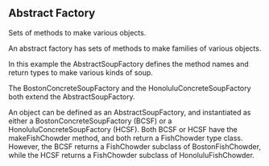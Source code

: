Abstract Factory
----------------

Sets of methods to make various objects. 

An abstract factory has sets of methods to make families of various objects.

In this example the AbstractSoupFactory defines the method names and return types to make various kinds of soup. 

The BostonConcreteSoupFactory and the HonoluluConcreteSoupFactory both extend the AbstractSoupFactory. 

An object can be defined as an AbstractSoupFactory, and instantiated as either a BostonConcreteSoupFactory (BCSF) or a HonoluluConcreteSoupFactory (HCSF). Both BCSF or HCSF have the makeFishChowder method, and both return a FishChowder type class. However, the BCSF returns a FishChowder subclass of BostonFishChowder, while the HCSF returns a FishChowder subclass of HonoluluFishChowder.


